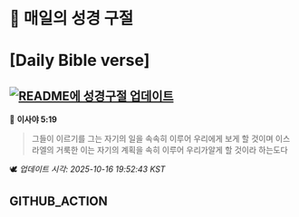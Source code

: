 # 🙏 매일의 성경 구절
# [Daily Bible verse]
## [![README에 성경구절 업데이트](https://github.com/DONGSUKA/first_test/actions/workflows/update-readme-bible.yml/badge.svg)](https://github.com/DONGSUKA/first_test/actions/workflows/update-readme-bible.yml)
<!-- START_BIBLE_VERSE -->
📖 **이사야 5:19**
> 그들이 이르기를 그는 자기의 일을 속속히 이루어 우리에게 보게 할 것이며 이스라엘의 거룩한 이는 자기의 계획을 속히 이루어 우리가알게 할 것이라 하는도다

🕊️ _업데이트 시각: 2025-10-16 19:52:43 KST_
  <!-- END_BIBLE_VERSE -->
## GITHUB_ACTION
